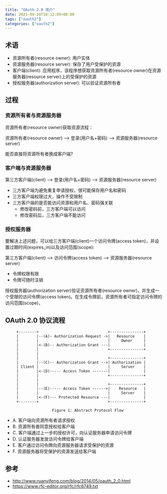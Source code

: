 ```yaml
---
title: "OAuth 2.0 简介"
date: 2021-09-20T10:12:09+08:00
tags: ["oauth2"]
categories: ["oauth2"]
---
```


## 术语

- 资源所有者(resource owner): 用户实体
- 资源服务器(resource server): 保存了用户受保护的资源
- 客户端(client): 应用程序，该程序想获取资源所有者(resource owner)在资源服务器(resource server)上的受保护的资源
- 授权服务器(authorization server): 可以验证资源所有者

## 过程

### 资源所有者与资源服务器

资源所有者(resource owner)获取资源流程：

资源所有者(resource owner) --> 登录(用户名+密码) --> 资源服务器(resource server)

能否直接将资源所有者换成客户端?

### 客户端与资源服务器

第三方客户端(client) --> 登录(用户名+密码) --> 资源服务器(resource server)

- 三方客户端为避免重复申请授权，很可能保存用户名和密码
- 三方客户端权限过大，操作不受限制
- 三方客户端的是否能访问资源和用户名、密码强关联
  - 修改密码前，三方客户端可以访问
  - 修改密码后，三方客户端不能访问

### 授权服务器

要解决上述问题，可以给三方客户端(client)一个访问令牌(access token)，并设置过期时间(expires_in)以及访问范围(scope):

第三方客户端(client) --> 访问令牌(access token) --> 资源服务器(resource server)

- 令牌权限有限
- 令牌可随时注销

授权服务器(authorization server)验证资源所有者(resource owner)，并生成一个受限的访问令牌(access token)。在生成令牌前，资源所有者可指定访问令牌的访问范围(scope)，

## OAuth 2.0 协议流程

```text
     +--------+                               +---------------+
     |        |--(A)- Authorization Request ->|   Resource    |
     |        |                               |     Owner     |
     |        |<-(B)-- Authorization Grant ---|               |
     |        |                               +---------------+
     |        |
     |        |                               +---------------+
     |        |--(C)-- Authorization Grant -->| Authorization |
     | Client |                               |     Server    |
     |        |<-(D)----- Access Token -------|               |
     |        |                               +---------------+
     |        |
     |        |                               +---------------+
     |        |--(E)----- Access Token ------>|    Resource   |
     |        |                               |     Server    |
     |        |<-(F)--- Protected Resource ---|               |
     +--------+                               +---------------+

                     Figure 1: Abstract Protocol Flow
```

- A. 客户端向资源所有者请求授权
- B. 资源所有者同意授权给客户端
- C. 客户端通过上一步的授权许可，向认证服务器申请访问令牌
- D. 认证服务器发放访问令牌给客户端
- E. 客户通过访问令牌向资源服务器请求受保护的资源
- F. 资源服务器将受保护的资源发送给客户端

## 参考

- http://www.ruanyifeng.com/blog/2014/05/oauth_2_0.html
- https://www.rfc-editor.org/rfc/rfc6749.txt
